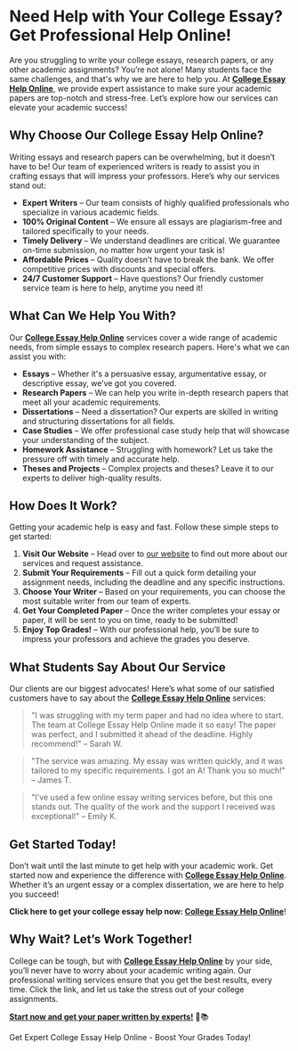 <h1>Need Help with Your College Essay? Get Professional Help Online!</h1>

<p>Are you struggling to write your college essays, research papers, or any other academic assignments? You’re not alone! Many students face the same challenges, and that's why we are here to help you. At <strong><a href="https://tinyurl.com/topessay?keyword=college+essay+help+online" target="_blank">College Essay Help Online</a></strong>, we provide expert assistance to make sure your academic papers are top-notch and stress-free. Let’s explore how our services can elevate your academic success!</p>

<h2>Why Choose Our College Essay Help Online?</h2>

<p>Writing essays and research papers can be overwhelming, but it doesn’t have to be! Our team of experienced writers is ready to assist you in crafting essays that will impress your professors. Here’s why our services stand out:</p>

<ul>
  <li><strong>Expert Writers</strong> – Our team consists of highly qualified professionals who specialize in various academic fields.</li>
  <li><strong>100% Original Content</strong> – We ensure all essays are plagiarism-free and tailored specifically to your needs.</li>
  <li><strong>Timely Delivery</strong> – We understand deadlines are critical. We guarantee on-time submission, no matter how urgent your task is!</li>
  <li><strong>Affordable Prices</strong> – Quality doesn’t have to break the bank. We offer competitive prices with discounts and special offers.</li>
  <li><strong>24/7 Customer Support</strong> – Have questions? Our friendly customer service team is here to help, anytime you need it!</li>
</ul>

<h2>What Can We Help You With?</h2>

<p>Our <strong><a href="https://tinyurl.com/topessay?keyword=college+essay+help+online" target="_blank">College Essay Help Online</a></strong> services cover a wide range of academic needs, from simple essays to complex research papers. Here's what we can assist you with:</p>

<ul>
  <li><strong>Essays</strong> – Whether it's a persuasive essay, argumentative essay, or descriptive essay, we’ve got you covered.</li>
  <li><strong>Research Papers</strong> – We can help you write in-depth research papers that meet all your academic requirements.</li>
  <li><strong>Dissertations</strong> – Need a dissertation? Our experts are skilled in writing and structuring dissertations for all fields.</li>
  <li><strong>Case Studies</strong> – We offer professional case study help that will showcase your understanding of the subject.</li>
  <li><strong>Homework Assistance</strong> – Struggling with homework? Let us take the pressure off with timely and accurate help.</li>
  <li><strong>Theses and Projects</strong> – Complex projects and theses? Leave it to our experts to deliver high-quality results.</li>
</ul>

<h2>How Does It Work?</h2>

<p>Getting your academic help is easy and fast. Follow these simple steps to get started:</p>

<ol>
  <li><strong>Visit Our Website</strong> – Head over to <a href="https://tinyurl.com/topessay?keyword=college+essay+help+online" target="_blank">our website</a> to find out more about our services and request assistance.</li>
  <li><strong>Submit Your Requirements</strong> – Fill out a quick form detailing your assignment needs, including the deadline and any specific instructions.</li>
  <li><strong>Choose Your Writer</strong> – Based on your requirements, you can choose the most suitable writer from our team of experts.</li>
  <li><strong>Get Your Completed Paper</strong> – Once the writer completes your essay or paper, it will be sent to you on time, ready to be submitted!</li>
  <li><strong>Enjoy Top Grades!</strong> – With our professional help, you’ll be sure to impress your professors and achieve the grades you deserve.</li>
</ol>

<h2>What Students Say About Our Service</h2>

<p>Our clients are our biggest advocates! Here’s what some of our satisfied customers have to say about the <strong><a href="https://tinyurl.com/topessay?keyword=college+essay+help+online" target="_blank">College Essay Help Online</a></strong> services:</p>

<blockquote>
  <p>"I was struggling with my term paper and had no idea where to start. The team at College Essay Help Online made it so easy! The paper was perfect, and I submitted it ahead of the deadline. Highly recommend!" – Sarah W.</p>
</blockquote>

<blockquote>
  <p>"The service was amazing. My essay was written quickly, and it was tailored to my specific requirements. I got an A! Thank you so much!" – James T.</p>
</blockquote>

<blockquote>
  <p>"I’ve used a few online essay writing services before, but this one stands out. The quality of the work and the support I received was exceptional!" – Emily K.</p>
</blockquote>

<h2>Get Started Today!</h2>

<p>Don’t wait until the last minute to get help with your academic work. Get started now and experience the difference with <strong><a href="https://tinyurl.com/topessay?keyword=college+essay+help+online" target="_blank">College Essay Help Online</a></strong>. Whether it’s an urgent essay or a complex dissertation, we are here to help you succeed!</p>

<p><strong>Click here to get your college essay help now: <a href="https://tinyurl.com/topessay?keyword=college+essay+help+online" target="_blank">College Essay Help Online</a></strong>!</p>

<h2>Why Wait? Let’s Work Together!</h2>

<p>College can be tough, but with <strong><a href="https://tinyurl.com/topessay?keyword=college+essay+help+online" target="_blank">College Essay Help Online</a></strong> by your side, you’ll never have to worry about your academic writing again. Our professional writing services ensure that you get the best results, every time. Click the link, and let us take the stress out of your college assignments.</p>

<p><strong><a href="https://tinyurl.com/topessay?keyword=college+essay+help+online" target="_blank">Start now and get your paper written by experts!</a></strong> 🌟📚</p>
Get Expert College Essay Help Online - Boost Your Grades Today!
